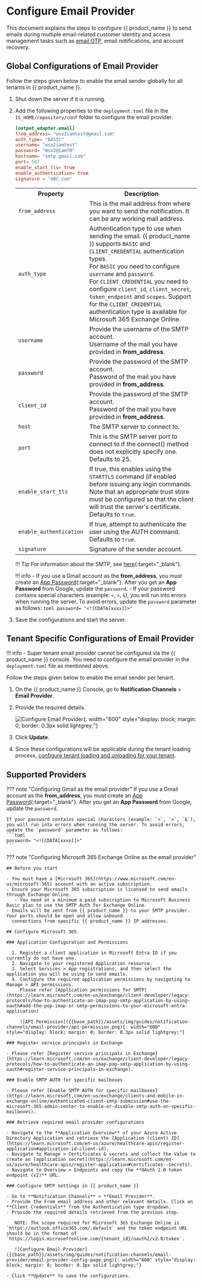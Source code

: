 # Configure Email Provider

This document explains the steps to configure {{ product_name }} to send emails during multiple email-related customer identity and access management tasks such as [email OTP]({{base_path}}/guides/authentication/mfa/add-emailotp-login/), email notifications, and account recovery.

## Global Configurations of Email Provider

Follow the steps given below to enable the email sender globally for all tenants in {{ product_name }}.

1. Shut down the server if it is running.
2. Add the following properties to the `deployment.toml` file in the `IS_HOME/repository/conf` folder to configure the email provider.

    ```toml
    [output_adapter.email]
    from_address= "wso2iamtest@gmail.com"
    auth_type= "BASIC"
    username= "wso2iamtest"
    password= "Wso2@iam70"
    hostname= "smtp.gmail.com"
    port= 587
    enable_start_tls= true
    enable_authentication= true
    signature = "ABC.com"
    ```
   
    <table>
      <tr>
        <th>Property</th>
        <th>Description</th>
      </tr>
      <tr>
        <td><code>from_address</code></td>
        <td>This is the mail address from where you want to send the notification. It can be any working mail address.</td>
      </tr>
      <tr>
        <td><code>auth_type</code></td>
        <td>
          Authentication type to use when sending the email. {{ product_name }} supports <code>BASIC</code> and <code>CLIENT_CREDENTIAL</code> authentication types.
          <br/> For <code>BASIC</code> you need to configure <code>username</code> and <code>password</code>. 
          <br/> For <code>CLIENT_CREDENTIAL</code> you need to configure <code>client_id</code>, <code>client_secret</code>, <code>token_endpoint</code> and  <code>scopes</code>.
          Support for the <code>CLIENT_CREDENTIAL</code> authentication type is available for Microsoft 365 Exchange Online.
        </td>
      <tr>
        <td><code>username</code></td>
        <td>Provide the username of the SMTP account. <br/> Username of the mail you have provided in <strong>from_address</strong>.</td>
      </tr>
      <tr>
        <td><code>password</code></td>
        <td>Provide the password of the SMTP account. <br/> Password of the mail you have provided in <strong>from_address</strong>.</td>
      </tr>
      <tr>
        <td><code>client_id</code></td>
        <td>Provide the password of the SMTP account. <br/> Password of the mail you have provided in <strong>from_address</strong>.</td>
      </tr>
      <tr>
        <td><code>host</code></td>
        <td>The SMTP server to connect to.</td>
      </tr>
      <tr>
        <td><code>port</code></td>
        <td>This is the SMTP server port to connect to if the connect() method does not explicitly specify one. Defaults to 25.</td>
      </tr>
      <tr>
        <td><code>enable_start_tls</code></td>
        <td>If true, this enables using the <code>STARTTLS</code> command (if enabled before issuing any login commands. Note that an appropriate trust store must be configured so that the client will trust the server's certificate. Defaults to <code>true</code>.</td>
      </tr>
      <tr>
        <td><code>enable_authentication</code></td>
        <td>If true, attempt to authenticate the user using the AUTH command. Defaults to <code>true</code>.</td>
      </tr>
      <tr>
        <td><code>signature</code></td>
        <td>Signature of the sender account.</td>
      </tr>
    </table>

    !!! Tip
        For information about the SMTP, see 
        [here](https://javaee.github.io/javamail/docs/api/com/sun/mail/smtp/package-summary.html){:target="_blank"}.

    !!! info
        - If you use a Gmail account as the **from_address**, you must create an [App Password](https://support.google.com/accounts/answer/185833?visit_id=637943607149528455-3801902236&p=InvalidSecondFactor&rd=1){:target="_blank"}.
         After you get an **App Password** from Google, update the `password`.
        - If your password contains special characters (example: `<`, `>`, `&`), you will run into errors when running the server. To avoid errors, update the `password` parameter as follows:
        ```toml
        password= "<![CDATA[xxxx]]>"
        ```

3. Save the configurations and start the server.

## Tenant Specific Configurations of Email Provider

!!! info
    - Super tenant email provider cannot be configured via the {{ product_name }} console. You need to configure the email provider in the `deployment.toml` file as mentioned above.

Follow the steps given below to enable the email sender per tenant.

1. On the {{ product_name }} Console, go to **Notification Channels** > **Email Provider**.
2. Provide the required details.

   ![Configure Email Provider]({{base_path}}/assets/img/guides/notification-channels/email-provider/configure-email-provider.png){: width="600" style="display: block; margin: 0; border: 0.3px solid lightgrey;"}

3. Click **Update**. 
4. Since these configurations will be applicable during the tenant loading process, [configure tenant loading and unloading for your tenant]({{base_path}}/guides/multitenancy/configure-the-tenant-loading-policy/).

## Supported Providers

??? note "Configuring Gmail as the email provider"
    If you use a Gmail account as the **from_address**, you must create an [App Password](https://support.google.com/accounts/answer/185833?visit_id=637943607149528455-3801902236&p=InvalidSecondFactor&rd=1){:target="_blank"}.
      After you get an **App Password** from Google, update the `password`.

    If your password contains special characters (example: `<`, `>`, `&`), you will run into errors when running the server. To avoid errors, update the `password` parameter as follows:
    ```toml
    password= "<![CDATA[xxxx]]>"
    ```

??? note "Configuring Microsoft 365 Exchange Online as the email provider"
    
    ## Before you start
    
    - You must have a [Microsoft 365](https://www.microsoft.com/en-us/microsoft-365) account with an active subscription.
    - Ensure your Microsoft 365 subscription is licensed to send emails through Exchange Online.
       - You need at a minimum a paid subscription to Microsoft Business Basic plan to use the SMTP Auth for Exchange Online. 
    - Emails will be sent from {{ product_name }} to your SMTP provider. Your ports should be open and allow inbound 
      connections from specific {{ product_name }} IP addresses.

    ## Configure Microsoft 365
    
    ### Application Configuration and Permissions

      1. Register a client application in Microsoft Entra ID if you currently do not have one.
      2. Navigate to your registered Application resource. 
      3. Select Services > App registrations, and then select the application you will be using to send emails.
      4. Configure the required application permissions by navigating to Manage > API permissions.
         Please refer [Application permissions for SMTP](https://learn.microsoft.com/en-us/exchange/client-developer/legacy-protocols/how-to-authenticate-an-imap-pop-smtp-application-by-using-oauth#add-the-pop-imap-or-smtp-permissions-to-your-microsoft-entra-application)

         ![API Permission]({{base_path}}/assets/img/guides/notification-channels/email-provider/api-permission.png){: width="600" style="display: block; margin: 0; border: 0.3px solid lightgrey;"}

    ### Register service principals in Exchange
  
    - Please refer [Register service principals in Exchange](https://learn.microsoft.com/en-us/exchange/client-developer/legacy-protocols/how-to-authenticate-an-imap-pop-smtp-application-by-using-oauth#register-service-principals-in-exchange).

    ### Enable SMTP AUTH for specific mailboxes
    
    - Please refer [Enable SMTP AUTH for specific mailboxes](https://learn.microsoft.com/en-us/exchange/clients-and-mobile-in-exchange-online/authenticated-client-smtp-submission#use-the-microsoft-365-admin-center-to-enable-or-disable-smtp-auth-on-specific-mailboxes).

    ### Retrieve required email provider configurations
    
    - Navigate to the **Application Overview** of your Azure Active Directory Application and retrieve the [Application (client) ID](https://learn.microsoft.com/en-us/azure/healthcare-apis/register-application#application-id-client-id).
    - Navigate to Manage > Certificates & secrets and collect the Value to create an [application secret](https://learn.microsoft.com/en-us/azure/healthcare-apis/register-application#certificates--secrets).
    - Navigate to Overview > Endpoints and copy the **OAuth 2.0 token endpoint (v2)** URL.

    ### Configure SMTP settings in {{ product_name }}

    - Go to **Notification Channels** > **Email Provider**.
    - Provide the From email address and other relevant details. Click on **Client Credentials** from the Authentication type dropdown.
    - Provide the required details retrieved from the previous step.
    
       NOTE: The scope required for Microsoft 365 Exchange Online is `https://outlook.office365.com/.default` and the token endpoint URL should be in the format of `https://login.microsoftonline.com/{tenant_id}/oauth2/v2.0/token`.
  
       ![Configure Email Provider]({{base_path}}/assets/img/guides/notification-channels/email-provider/email-provider-config-page.png){: width="600" style="display: block; margin: 0; border: 0.3px solid lightgrey;"}
    
    - Click **Update** to save the configurations.
